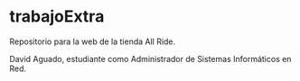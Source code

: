 # trabajoExtra
Repositorio para la web de la tienda All Ride.

David Aguado, estudiante como Administrador de Sistemas Informáticos en Red.


